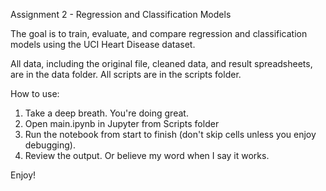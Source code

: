 Assignment 2 - Regression and Classification Models

The goal is to train, evaluate, and compare regression and classification models using the UCI Heart Disease dataset.

All data, including the original file, cleaned data, and result spreadsheets, are in the data folder.
All scripts are in the scripts folder.

How to use:
1. Take a deep breath. You're doing great.
2. Open main.ipynb in Jupyter from Scripts folder
3. Run the notebook from start to finish (don't skip cells unless you enjoy debugging).
4. Review the output. Or believe my word when I say it works.

Enjoy!
